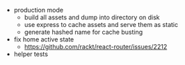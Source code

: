 - production mode
  - build all assets and dump into directory on disk
  - use express to cache assets and serve them as static
  - generate hashed name for cache busting
- fix home active state
  - https://github.com/rackt/react-router/issues/2212
- helper tests